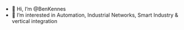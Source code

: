 - 👋 Hi, I’m @BenKennes
- 👀 I’m interested in Automation, Industrial Networks, Smart Industry & vertical integration
